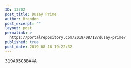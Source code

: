 ```yaml
---
ID: 13702
post_title: Dusay Prime
author: Brendon
post_excerpt: ""
layout: post
permalink: >
  https://portalrepository.com/2019/08/18/dusay-prime/
published: true
post_date: 2019-08-18 19:22:32
---
```

<pre>319A05C8BA4A</pre>